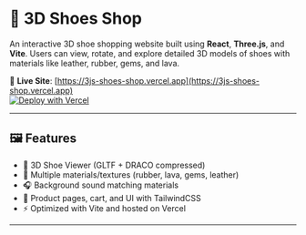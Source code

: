 # 👟 3D Shoes Shop

An interactive 3D shoe shopping website built using **React**, **Three.js**, and **Vite**. Users can view, rotate, and explore detailed 3D models of shoes with materials like leather, rubber, gems, and lava.

🚀 **Live Site**: [https://3js-shoes-shop.vercel.app](https://3js-shoes-shop.vercel.app)  
[![Deploy with Vercel](https://vercel.com/button)](https://3js-shoes-shop.vercel.app)

---

## 🖼️ Features

- 🧭 3D Shoe Viewer (GLTF + DRACO compressed)
- 🎨 Multiple materials/textures (rubber, lava, gems, leather)
- 🎧 Background sound matching materials
- 🛒 Product pages, cart, and UI with TailwindCSS
- ⚡ Optimized with Vite and hosted on Vercel

---



